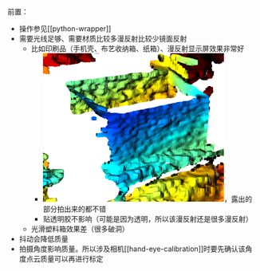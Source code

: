 前置：
- 操作参见[[python-wrapper]]
- 需要光线足够、需要材质比较多漫反射比较少镜面反射
  - 比如印刷品（手机壳、布艺收纳箱、纸箱）、漫反射显示屏效果非常好
    - ![](good-pointcloud.png)，露出的部分拍出来的都不错
    - 贴透明胶不影响（可能是因为透明，所以该漫反射还是很多漫反射）
  - 光滑塑料箱效果差（很多破洞）
- 抖动会降低质量
- 拍摄角度影响质量。所以涉及相机[[hand-eye-calibration]]时要先确认该角度点云质量可以再进行标定
